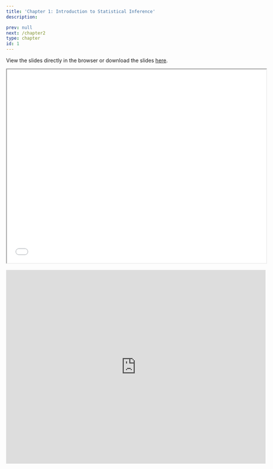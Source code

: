 ```yaml
---
title: 'Chapter 1: Introduction to Statistical Inference'
description:

prev: null
next: /chapter2
type: chapter
id: 1
---
```



<exercise id="1" title="Theory">


View the slides directly in the browser or download the slides
[here](https://github.com/SMAC-Group/course_data_analytics/raw/master/static/Lecture1.pdf). 

<iframe src="/Lecture1.html" width="710" height="530">
</iframe>

<br>
<br>

<iframe  width="710" height="530" src="https://www.youtube.com/embed/nG5TXyyaeDs" title="YouTube video player" frameborder="0" allow="accelerometer; autoplay; clipboard-write; encrypted-media; gyroscope; picture-in-picture" allowfullscreen></iframe>


</exercise>

<exercise id="2" title="Application" type = "slides">



<slides source="chapter3_01">
</slides>


</exercise>


<exercise id = "3" title ="Statistical Inference: Exercises">
</exercise>
